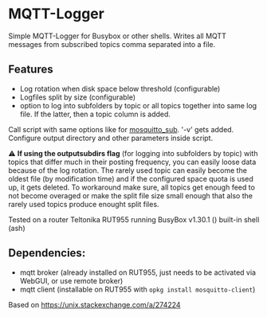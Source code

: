 # MQTT-Logger
Simple MQTT-Logger for Busybox or other shells. Writes all MQTT messages from subscribed topics comma separated into a file.
## Features
- Log rotation when disk space below threshold (configurable)
- Logfiles split by size (configurable)
- option to log into subfolders by topic or all topics together into same log file. If the latter, then a topic column is added.

Call script with same options like for [mosquitto_sub](https://mosquitto.org/man/mosquitto_sub-1.html). '-v' gets added. Configure output directory and other parameters inside script.

:warning: **If using the outputsubdirs flag** (for logging into subfolders by topic) with topics that differ much in their posting frequency, you can easily loose data because of the log rotation. The rarely used topic can easily become the oldest file (by modification time) and if the configured space quota is used up, it gets deleted. To workaround make sure, all topics get enough feed to not become overaged or make the split file size small enough that also the rarely used topics produce enought split files.

Tested on a router Teltonika RUT955 running BusyBox v1.30.1 () built-in shell (ash)

## Dependencies:
- mqtt broker (already installed on RUT955, just needs to be activated via WebGUI, or use remote broker)
- mqtt client (installable on RUT955 with ``opkg install mosquitto-client``)

Based on https://unix.stackexchange.com/a/274224

